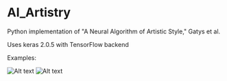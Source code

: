 # AI_Artistry
Python implementation of "A Neural Algorithm of Artistic Style," Gatys et al.

Uses keras 2.0.5 with TensorFlow backend

Examples:

![Alt text](./examples/cubist_cat.png?raw=true "Cubist Cat")
![Alt text](./examples/starry_hall.jpg?raw=true "Starry Hall")

